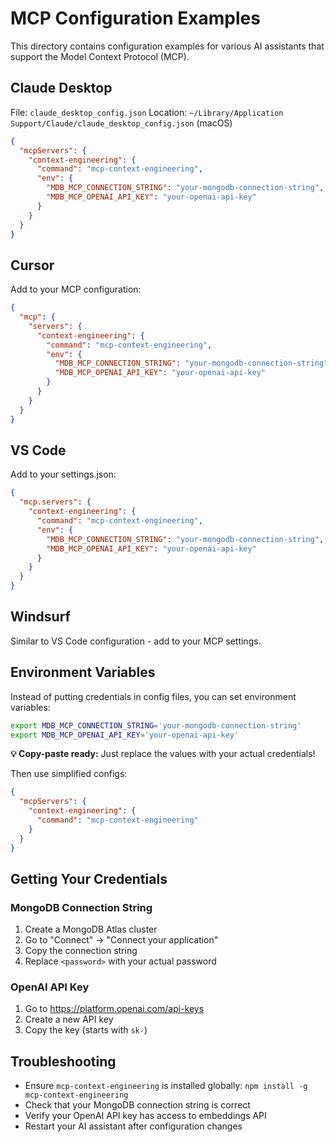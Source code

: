 # MCP Configuration Examples

This directory contains configuration examples for various AI assistants that support the Model Context Protocol (MCP).

## Claude Desktop

File: `claude_desktop_config.json`
Location: `~/Library/Application Support/Claude/claude_desktop_config.json` (macOS)

```json
{
  "mcpServers": {
    "context-engineering": {
      "command": "mcp-context-engineering",
      "env": {
        "MDB_MCP_CONNECTION_STRING": "your-mongodb-connection-string",
        "MDB_MCP_OPENAI_API_KEY": "your-openai-api-key"
      }
    }
  }
}
```

## Cursor

Add to your MCP configuration:

```json
{
  "mcp": {
    "servers": {
      "context-engineering": {
        "command": "mcp-context-engineering",
        "env": {
          "MDB_MCP_CONNECTION_STRING": "your-mongodb-connection-string",
          "MDB_MCP_OPENAI_API_KEY": "your-openai-api-key"
        }
      }
    }
  }
}
```

## VS Code

Add to your settings.json:

```json
{
  "mcp.servers": {
    "context-engineering": {
      "command": "mcp-context-engineering",
      "env": {
        "MDB_MCP_CONNECTION_STRING": "your-mongodb-connection-string",
        "MDB_MCP_OPENAI_API_KEY": "your-openai-api-key"
      }
    }
  }
}
```

## Windsurf

Similar to VS Code configuration - add to your MCP settings.

## Environment Variables

Instead of putting credentials in config files, you can set environment variables:

```bash
export MDB_MCP_CONNECTION_STRING='your-mongodb-connection-string'
export MDB_MCP_OPENAI_API_KEY='your-openai-api-key'
```

**💡 Copy-paste ready:** Just replace the values with your actual credentials!

Then use simplified configs:

```json
{
  "mcpServers": {
    "context-engineering": {
      "command": "mcp-context-engineering"
    }
  }
}
```

## Getting Your Credentials

### MongoDB Connection String
1. Create a MongoDB Atlas cluster
2. Go to "Connect" → "Connect your application"
3. Copy the connection string
4. Replace `<password>` with your actual password

### OpenAI API Key
1. Go to https://platform.openai.com/api-keys
2. Create a new API key
3. Copy the key (starts with `sk-`)

## Troubleshooting

- Ensure `mcp-context-engineering` is installed globally: `npm install -g mcp-context-engineering`
- Check that your MongoDB connection string is correct
- Verify your OpenAI API key has access to embeddings API
- Restart your AI assistant after configuration changes
